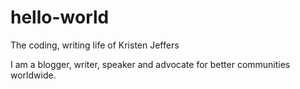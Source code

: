 hello-world
===========

The coding, writing life of Kristen Jeffers

I am a blogger, writer, speaker and advocate for better communities worldwide. 
